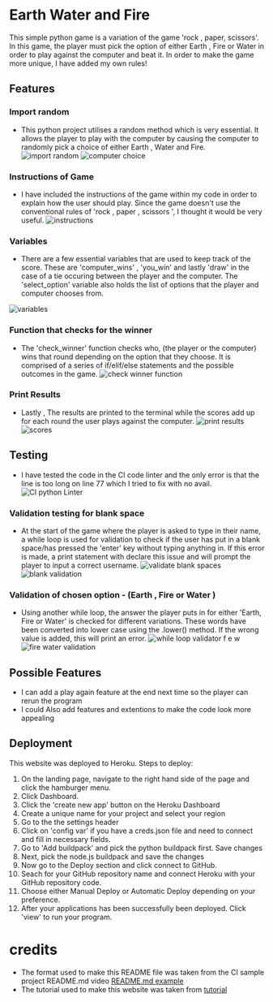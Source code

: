 # Earth Water and Fire
This simple python game is a variation of the game 'rock , paper, scissors'. In this game, the player must pick the option of either Earth , Fire or Water in order to play against the computer and beat it. In order to make the game more unique, I have added my own rules!

## Features
### Import random  
* This python project utilises a random method which is very essential. It allows the player to play with the computer by causing the computer to randomly pick a choice of either Earth , Water and Fire. 
![import random](https://user-images.githubusercontent.com/110638513/208222489-0fe701fa-56f5-492d-9e75-19ce5bb3b0ac.PNG)
![computer choice](https://user-images.githubusercontent.com/110638513/208222579-2be61857-a2bd-461f-a9b8-57fd2b555751.PNG)
### Instructions of Game
* I have included the instructions of the game within my code in order to explain how the user should play. Since the game doesn't use the conventional rules of 'rock , paper , scissors ', I thought it would be very useful. 
![instructions](https://user-images.githubusercontent.com/110638513/208222557-35319b41-468f-4636-a280-74036411dc76.PNG)
### Variables 
* There are a few essential variables that are used to keep track of the score. These are 'computer_wins' , 'you_win' and lastly 'draw' in the case of a tie occuring between the player and the computer. The 'select_option' variable also holds the list of options that the player and computer chooses from.

![variables](https://user-images.githubusercontent.com/110638513/208222567-f5d8f104-bb27-4604-82e2-f983d87ccd1d.PNG)
### Function that checks for the winner
* The 'check_winner' function checks  who, (the player or the computer) wins that round depending on the option that they choose. It is comprised of a series of if/elif/else statements and the possible outcomes in the game.
![check winner function](https://user-images.githubusercontent.com/110638513/208222569-96ea9fbd-c4fc-4336-a1c3-2eb05dbbb5fe.PNG)

### Print Results 
* Lastly , The results are printed to the terminal while the scores add up for each round the user plays against the computer. 
![print results](https://user-images.githubusercontent.com/110638513/208222634-5601596a-47b5-4353-8df0-179ea0ec5217.PNG)
![scores](https://user-images.githubusercontent.com/110638513/208224235-e79e08a6-b518-47c6-bd68-da394a07d61e.PNG)

## Testing 

* I have tested the code in the CI code linter and the only error is that the line is too long on line 77 which I tried to fix with no avail.
![CI python Linter](https://user-images.githubusercontent.com/110638513/208224154-d08396b4-7e58-440c-bd56-14f5931405af.PNG)
### Validation testing for blank space
* At the start of the game where the player is asked to type in their name, a while loop is used for validation to check if the user has put in a blank space/has pressed the 'enter' key without typing anything in. If this error is made, a print statement with declare this issue and will prompt the player to input a correct username.
![validate blank spaces](https://user-images.githubusercontent.com/110638513/208222706-357abe02-5c5a-4e7f-990f-99ed14b8254b.PNG)
![blank validation](https://user-images.githubusercontent.com/110638513/208223026-4e7ed3a8-b1a1-41da-800e-4fe4dcaa6fb8.PNG)

### Validation of chosen option - (Earth , Fire or Water )
* Using another while loop, the answer the player puts in for either 'Earth, Fire or Water' is checked for different variations. These words have been converted into lower case using the .lower() method. If the wrong value is added, this will print an error.
![while loop validator f e w](https://user-images.githubusercontent.com/110638513/208222574-ef0b192f-d236-4537-97ab-e1f957a76c1d.PNG)
![fire water validation](https://user-images.githubusercontent.com/110638513/208223402-4c0dd30c-d69c-4a09-9a38-18e221be689a.PNG)

## Possible Features

* I can add a play again feature at the end next time so the player can rerun the program
* I could Also add features and extentions to make the code look more appealing 

## Deployment
This website was deployed to Heroku.
Steps to deploy:

1. On the landing page, navigate to the right hand side of the page and click the hamburger menu.
2. Click Dashboard.
3. Click the 'create new app' button on the Heroku Dashboard
4. Create a unique name for your project and select your region
5. Go to the the settings header 
6. Click on 'config var' if you have a creds.json file and need to connect and fill in necessary fields.
7. Go to 'Add buildpack' and pick the python buildpack first. Save changes
8. Next, pick the node.js buildpack and save the changes
9. Now go to the Deploy section and click connect to GitHub.
10. Seach for your GitHub repository name and connect Heroku with your GitHub repository code.
11. Choose either Manual Deploy or Automatic Deploy depending on your preference.
12. After your applications has been successfully been deployed. Click 'view' to run your program.

# credits 

* The format used to make this README file was taken from the CI sample project README.md video [README.md example](https://learn.codeinstitute.net/courses/course-v1:CodeInstitute+CSSE_PAGPPF+2021_Q2/courseware/66cf361c769a41d496f5001fae6f9be7/3b5cd5dc8313462aa5975a3c9b9a1a3c/)
* The tutorial used to make this website was taken from [tutorial](https://www.youtube.com/watch?v=LumFgJxRjP4)
                                                               
